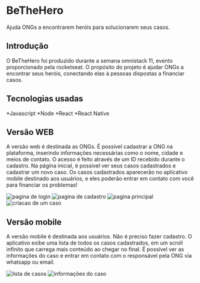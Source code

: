 # BeTheHero
Ajuda ONGs a encontrarem heróis para solucionarem seus casos. 

## Introdução

O BeTheHero foi produzido durante a semana omnistack 11, evento proporcionado pela rocketseat.
O propósito do projeto é ajudar ONGs a encontrar seus heróis, conectando elas à pessoas dispostas a financiar casos. 

## Tecnologias usadas 

*Javascript
*Node
*React
*React Native 

## Versão WEB 

A versão web é destinada as ONGs.
É possível cadastrar a ONG na plataforma, inserindo informações necessárias como o nome, cidade e meios de contato. 
O acesso é feito através de um ID recebido durante o cadastro.
Na página inicial, é possível ver seus casos cadastrados e cadastrar um novo caso. 
Os casos cadastrados aparecerâo no aplicativo mobile destinado aos usuários, e eles poderão entrar em contato com você para financiar os problemas!

![pagina de login](https://media-exp1.licdn.com/dms/image/C4D12AQFTHGbf0uRYvQ/article-inline_image-shrink_1000_1488/0?e=1599696000&v=beta&t=9SUz1op_VFdcwsDYq2DHYOUtMpDVPvWQTYF0yMTl9KA)
![pagina de cadastro](https://media-exp1.licdn.com/dms/image/C4D12AQF-7JqEa_wWvg/article-inline_image-shrink_1000_1488/0?e=1599696000&v=beta&t=FJIUJnjtSJDJErxWkFImRt4ytJGz_jeAns0XWVN8QS0)
![pagina principal](https://media-exp1.licdn.com/dms/image/C4D12AQF8v6kix6wgUQ/article-inline_image-shrink_1000_1488/0?e=1599696000&v=beta&t=sdysDosTsH4QbvPjxdZaZ4hAiu98IphtUXt-OzJhv_4)
![criacao de um caso](https://media-exp1.licdn.com/dms/image/C4D12AQFrvzsOqQCHwQ/article-inline_image-shrink_1000_1488/0?e=1599696000&v=beta&t=RC1FxqxBa0TUW4QQe5qOHE8Fbon5soOsq8Wqz9AuUq8)

## Versão mobile

A versão mobile é destinada aos usuários.
Não é preciso fazer cadastro. 
O aplicativo exibe uma lista de todos os casos cadastrados, em um scroll infinito que carrega mais conteúdo ao chegar no final. 
É possível ver as informações do caso e entrar em contato com o responsável pela ONG via whatsapp ou email. 

![lista de casos](https://media-exp1.licdn.com/dms/image/C4D12AQE3FcoqOpcWXQ/article-inline_image-shrink_1500_2232/0?e=1599696000&v=beta&t=HrxRJv__TEYH6Vg597uvtGNNCXx0nDfXf0nB8lhO9AA)
![informações do caso](https://media-exp1.licdn.com/dms/image/C4D12AQE3FcoqOpcWXQ/article-inline_image-shrink_1500_2232/0?e=1599696000&v=beta&t=HrxRJv__TEYH6Vg597uvtGNNCXx0nDfXf0nB8lhO9AA)
